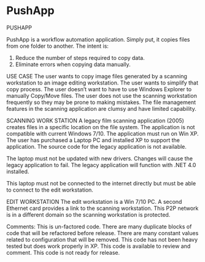# PushApp
PUSHAPP

PushApp is a workflow automation application.  Simply put, it copies files from one folder to another.  The intent is:

1.	Reduce the number of steps required to copy data.
2.	Eliminate errors when copying data manually.

USE CASE
The user wants to copy image files generated by a scanning workstation to an image editing workstation.  The user wants to simplify that copy process.  The user doesn’t want to have to use Windows Explorer to manually Copy/Move files.  The user does not use the scanning workstation frequently so they may be prone to making mistakes.  The file management features in the scanning application are clumsy and have limited capability.

SCANNING WORK STATION
A legacy film scanning application (2005) creates files in a specific location on the file system. The application is not compatible with current Windows 7/10.  The application must run on Win XP.  The user has purchased a Laptop PC and installed XP to support the application. The source code for the legacy application is not available. 

The laptop must not be updated with new drivers.  Changes will cause the legacy application to fail.  The legacy application will function with .NET 4.0 installed.

This laptop must not be connected to the internet directly but must be able to connect to the edit workstation.  

EDIT WORKSTATION
The edit workstation is a Win 7/10 PC.  A second Ethernet card provides a link to the scanning workstation.  This P2P network is in a different domain so the scanning workstation is protected.

Comments:  This is un-factored code.  There are many duplicate blocks of code that will be refactored before release.  There are many constant values related to configuration that will be removed.  This code has not been heavy tested but does work properly in XP.  This code is available to review and comment.  This code is not ready for release.

